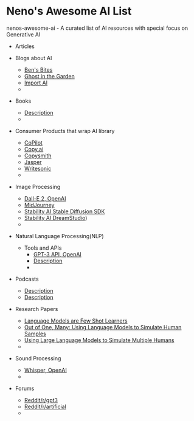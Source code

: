 # Neno's Awesome AI List
nenos-awesome-ai - A curated list of AI resources with special focus on Generative AI


- Articles

- Blogs about AI
	- [Ben's Bites](https://bensbites.beehiiv.com/)
	- [Ghost in the Garden](https://ghostinthe.garden/)
	- [Import AI](https://jack-clark.net/)
	- 

- Books
	- [Description](url)
	- 

- Consumer Products that wrap AI library
	- [CoPilot](https://github.com/features/copilot)
	- [Copy.ai](https://www.copy.ai)
	- [Copysmith](https://www.copysmith.ai)
	- [Jasper](https://www.jasper.ai)
	- [Writesonic](https://writesonic.com)
	- 

- Image Processing
	- [Dall-E 2, OpenAI](https://openai.com/dall-e-2/)
	- [MidJourney](https://www.midjourney.com/home/)
	- [Stability AI Stable Diffusion SDK](https://github.com/Stability-AI/stability-sdk)
	- [Stability AI DreamStudio](https://beta.dreamstudio.ai/))
	- 


- Natural Language Processing(NLP)
  - Tools and APIs
	- [GPT-3 API, OpenAI](https://openai.com/api/)
	- [Description](url)
	- 

- Podcasts
  - [Description](url)
  - [Description](url)

- Research Papers
	- [Language Models are Few Shot Learners](https://arxiv.org/abs/2005.14165)
	- [Out of One, Many: Using Language Models to Simulate Human Samples](https://arxiv.org/abs/2209.06899)
	- [Using Large Language Models to Simulate Multiple Humans](https://arxiv.org/abs/2208.10264)
	- 

- Sound Processing
	- [Whisper, OpenAI](https://openai.com/blog/whisper/)
	- 

- Forums
	- [Reddit/r/gpt3](https://www.reddit.com/r/gpt3/)
	- [Reddit/r/artificial](https://www.reddit.com/r/artificial/)
	- 

 
